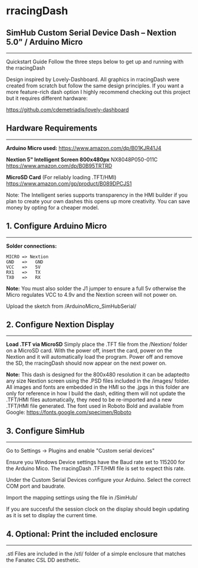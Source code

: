 # rracingDash
## SimHub Custom Serial Device Dash – Nextion 5.0" / Arduino Micro
----

Quickstart Guide
Follow the three steps below to get up and running with the rracingDash

Design inspired by Lovely-Dashboard. All graphics in rracingDash were 
created from scratch but follow the same design principles. If you want 
a more feature-rich dash option I highly recommend checking out this project
but it requires different hardware: 

https://github.com/cdemetriadis/lovely-dashboard


## Hardware Requirements
----

**Arduino Micro used:**
https://www.amazon.com/dp/B01KJR41J4

**Nextion 5" Intelligent Screen 800x480px**
NX8048P050-011C
https://www.amazon.com/dp/B0B95TRTRD

**MicroSD Card** (For reliably loading .TFT/HMI)
https://www.amazon.com/gp/product/B089DPCJS1

Note: The Intelligent series supports transparency in the HMI builder
if you plan to create your own dashes this opens up more creativity. 
You can save money by opting for a cheaper model.


## 1. Configure Arduino Micro
----


**Solder connections:**


	MICRO => Nextion
	GND   =>   GND 
	VCC   =>   5V 
	RX1   =>   TX 
	TX0   =>   RX 

**Note:** You must also solder the J1 jumper to ensure a full 5v otherwise
the Micro regulates VCC to 4.9v and the Nextion screen will not power on.

Upload the sketch from /ArduinoMicro_SimHubSerial/


## 2. Configure Nextion Display
----

**Load .TFT via MicroSD**
Simply place the .TFT file from the /Nextion/ folder on a MicroSD 
card. With the power off, insert the card, power on the Nextion and
it will automatically load the program. Power off and remove the SD,
the rracingDash should now appear on the next power on.

**Note:** This dash is designed for the 800x480 resolution it can be 
adaptedto any size Nextion screen using the .PSD files included in 
the /images/ folder.  All images and fonts are embedded in the HMI so 
the .jpgs in this folder are only for reference in how I build the dash, 
editing them will not update the .TFT/HMI files automatically, they need 
to be re-imported and a new .TFT/HMI file generated. The font used in 
Roboto Bold and available from Google: https://fonts.google.com/specimen/Roboto


## 3. Configure SimHub
----

Go to Settings -> Plugins and enable "Custom serial devices"

Ensure you Windows Device settings have the Baud rate set to 115200
for the Arduino Mico. The rracingDash .TFT/HMI file is set to expect 
this rate.

Under the Custom Serial Devices configure your Arduino. Select the correct
COM port and baudrate.  

Import the mapping settings using the file in /SimHub/

If you are succesful the session clock on the display should begin 
updating as it is set to display the current time. 

## 4. Optional: Print the included enclosure
----

.stl Files are included in the /stl/ folder of a simple enclosure
that matches the Fanatec CSL DD aesthetic. 